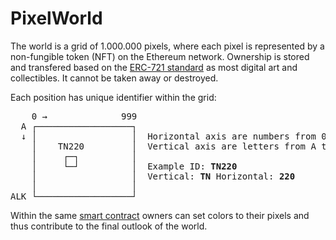 # PixelWorld

The world is a grid of 1.000.000 pixels, where each pixel is represented by a non-fungible token (NFT) on the Ethereum network. Ownership is stored and transfered based on the <a href="https://eips.ethereum.org/EIPS/eip-721" target="_blank">ERC-721 standard</a> as most digital art and collectibles. It cannot be taken away or destroyed. 

Each position has unique identifier within the grid:

<pre>
    0 →              999
  A ┌──────────────────┐  
  ↓ │                  │  Horizontal axis are numbers from 0 to 999.
    │    TN220         │  Vertical axis are letters from A to ALK.
    │     ┌─┐          │  
    │     └─┘          │  Example ID: <b>TN220</b>
    │                  │  Vertical: <b>TN</b> Horizontal: <b>220</b>
    │                  │  
ALK └──────────────────┘ 
</pre>

Within the same <a href="https://en.wikipedia.org/wiki/Smart_contract" target="_blank">smart contract</a> owners can set colors to their pixels and thus contribute to the final outlook of the world.